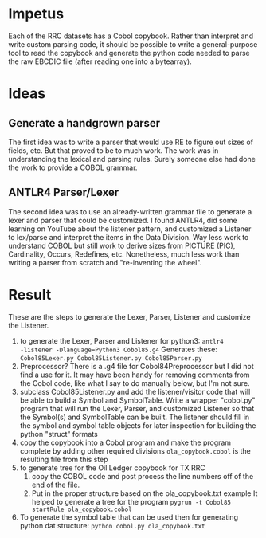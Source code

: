 # Impetus
Each of the RRC datasets has a Cobol copybook.
Rather than interpret and write custom parsing code, it should be
possible to write a general-purpose tool to read the copybook and
generate the python code needed to parse the raw EBCDIC file (after
reading one into a bytearray).

# Ideas
## Generate a handgrown parser
The first idea was to write a parser that would use RE to figure
out sizes of fields, etc.  But that proved to be to much work.
The work was in understanding the lexical and parsing rules.
Surely someone else had done the work to provide a COBOL grammar.

## ANTLR4 Parser/Lexer
The second idea was to use an already-written grammar file
to generate a lexer and parser that could be customized.
I found ANTLR4, did some learning on YouTube about the listener
pattern, and customized a Listener to lex/parse and interpret the
items in the Data Division.  Way less work to understand COBOL
but still work to derive sizes from PICTURE (PIC), Cardinality,
Occurs, Redefines, etc.  Nonetheless, much less work than
writing a parser from scratch and "re-inventing the wheel".

# Result
These are the steps to generate the Lexer, Parser, Listener and
customize the Listener.

1. to generate the Lexer, Parser and Listener for python3:
<code>antlr4 -listener -Dlanguage=Python3 Cobol85.g4</code>
Generates these:
<code>Cobol85Lexer.py
Cobol85Listener.py
Cobol85Parser.py</code>
1. Preprocessor?
There is a .g4 file for Cobol84Preprocessor but I did not find a use for it.
It may have been handy for removing comments from the Cobol code, like what I say to do manually below, but I'm not sure.
1. subclass Cobol85Listener.py and add the listener/visitor code that will
be able to build a Symbol and SymbolTable.  Write a wrapper "cobol.py" program
that will run the Lexer, Parser, and customized Listener so that the Symbol(s)
and SymbolTable can be built.  The listener should fill in the symbol and symbol table
objects for later inspection for building the python "struct" formats
1. copy the copybook into a Cobol program and make the program complete by
adding other required divisions
`ola_copybook.cobol` is the resulting file from this step
1. to generate tree for the Oil Ledger copybook for TX RRC
    1. copy the COBOL code and post process the line numbers off of the end of the file.
    1. Put in the proper structure based on the ola_copybook.txt example
    It helped to generate a tree for the program
    <code>pygrun -t Cobol85 startRule ola_copybook.cobol</code>
1. To generate the symbol table that can be used then for generating python dat structure:
    <code>python cobol.py ola_copybook.txt</code>

